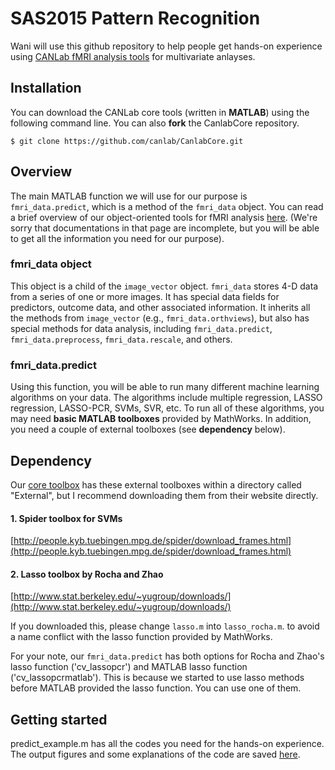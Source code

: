 # SAS2015 Pattern Recognition

Wani will use this github repository to help people get hands-on experience using [CANLab fMRI analysis tools](https://github.com/canlab/CanlabCore) for multivariate anlayses.

## Installation
You can download the CANLab core tools (written in **MATLAB**) using the following command line. You can also **fork** the CanlabCore repository. 

	$ git clone https://github.com/canlab/CanlabCore.git
	

## Overview

The main MATLAB function we will use for our purpose is <code>fmri\_data.predict</code>, which is a method of the <code>fmri_data</code> object. You can read a brief overview of our object-oriented tools for fMRI analysis [here](http://wagerlab.colorado.edu/wiki/doku.php/help/core/object_oriented_fmri). (We're sorry that documentations in that page are incomplete, but you will be able to get all the information you need for our purpose). 

### fmri_data object
This object is a child of the <code>image\_vector</code> object. <code>fmri\_data</code> stores 4-D data from a series of one or more images. It has special data fields for predictors, outcome data, and other associated information. It inherits all the methods from <code>image\_vector</code> (e.g., <code>fmri\_data.orthviews</code>), but also has special methods for data analysis, including <code>fmri\_data.predict</code>, <code>fmri\_data.preprocess</code>, <code>fmri\_data.rescale</code>, and others. 

### fmri_data.predict
Using this function, you will be able to run many different machine learning algorithms on your data. The algorithms include multiple regression, LASSO regression, LASSO-PCR, SVMs, SVR, etc. To run all of these algorithms, you may need **basic MATLAB toolboxes** provided by MathWorks. In addition, you need a couple of external toolboxes (see **dependency** below). 

## Dependency

Our [core toolbox](https://github.com/canlab/CanlabCore) has these external toolboxes within a directory called "External", but I recommend downloading them from their website directly.

#### 1. Spider toolbox for SVMs
[http://people.kyb.tuebingen.mpg.de/spider/download_frames.html](http://people.kyb.tuebingen.mpg.de/spider/download_frames.html)

#### 2. Lasso toolbox by Rocha and Zhao

[http://www.stat.berkeley.edu/~yugroup/downloads/](http://www.stat.berkeley.edu/~yugroup/downloads/)

If you downloaded this, please change <code>lasso.m</code> into <code>lasso\_rocha.m</code>. to avoid a name conflict with the lasso function provided by MathWorks. 

For your note, our <code>fmri\_data.predict</code> has both options for Rocha and Zhao's lasso function ('cv\_lassopcr') and MATLAB lasso function ('cv\_lassopcrmatlab'). This is because we started to use lasso methods before MATLAB provided the lasso function. You can use one of them. 

## Getting started

predict\_example.m has all the codes you need for the hands-on experience. The output figures and some explanations of the code are saved [here]().  






